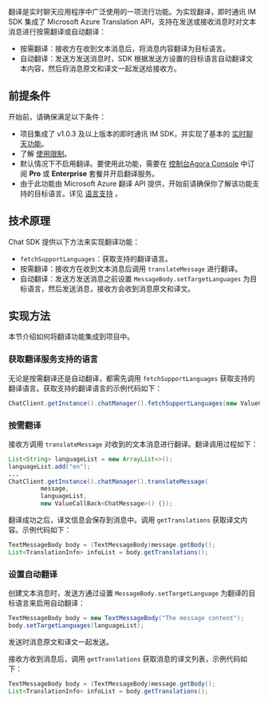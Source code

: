 翻译是实时聊天应用程序中广泛使用的一项流行功能。为实现翻译，即时通讯 IM SDK 集成了 Microsoft Azure Translation API，支持在发送或接收消息时对文本消息进行按需翻译或自动翻译：

- 按需翻译：接收方在收到文本消息后，将消息内容翻译为目标语言。
- 自动翻译：发送方发送消息时，SDK 根据发送方设置的目标语言自动翻译文本内容，然后将消息原文和译文一起发送给接收方。

## 前提条件

开始前，请确保满足以下条件：

- 项目集成了 v1.0.3 及以上版本的即时通讯 IM SDK，并实现了基本的 [实时聊天功能](./agora_chat_get_started_android?platform=Android)。
- 了解 [使用限制](./agora_chat_limitation?platform=Android)。
- 默认情况下不启用翻译。要使用此功能，需要在 [控制台](./agora_chat_plan)[Agora Console](https://console.agora.io/) 中订阅 **Pro** 或 **Enterprise** 套餐并开启翻译服务。
- 由于此功能由 Microsoft Azure 翻译 API 提供，开始前请确保你了解该功能支持的目标语言。详见 [语言支持](https://docs.microsoft.com/en-us/azure) 。

## 技术原理

Chat SDK 提供以下方法来实现翻译功能：

- `fetchSupportLanguages`：获取支持的翻译语言。
- 按需翻译：接收方在收到文本消息后调用 `translateMessage` 进行翻译。
- 自动翻译：发送方发送消息之前设置 `MessageBody.setTargetLanguages` 为目标语言，然后发送消息，接收方会收到消息原文和译文。

## 实现方法

本节介绍如何将翻译功能集成到项目中。

### 获取翻译服务支持的语言

无论是按需翻译还是自动翻译，都需先调用 `fetchSupportLanguages` 获取支持的翻译语言。获取支持的翻译语言的示例代码如下：

```java
ChatClient.getInstance().chatManager().fetchSupportLanguages(new ValueCallBack<List<Language>>{});
```

### 按需翻译

接收方调用 `translateMessage` 对收到的文本消息进行翻译。翻译调用过程如下：

```java
List<String> languageList = new ArrayList<>();
languageList.add("en");
...
ChatClient.getInstance().chatManager().translateMessage(
         message,
         languageList,
         new ValueCallBack<ChatMessage>() {});
```

翻译成功之后，译文信息会保存到消息中。调用 `getTranslations` 获取译文内容。示例代码如下：

```java
TextMessageBody body = (TextMessageBody)message.getBody();
List<TranslationInfo> infoList = body.getTranslations();
```

### 设置自动翻译

创建文本消息时，发送方通过设置 `MessageBody.setTargetLanguage` 为翻译的目标语言来启用自动翻译：

```java
TextMessageBody body = new TextMessageBody("The message content");
body.setTargetLanguages(languageList);
```

发送时消息原文和译文一起发送。

接收方收到消息后，调用 `getTranslations` 获取消息的译文列表，示例代码如下：

```java
TextMessageBody body = (TextMessageBody)message.getBody();
List<TranslationInfo> infoList = body.getTranslations();
```